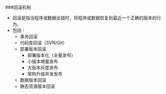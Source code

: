 ###回滚机制
* 回滚是指当程序或数据出错时，将程序或数据恢复到最近一个正确的版本的行为。
* 包括：
    * 事务回滚
    * 代码库回滚（SVN/Git）
    * 部署版本回滚
        * 部署版本化（全量发布）
        * 小版本增量发布
        * 大版本灰度发布
        * 架构升级并发发布
    * 数据版本回滚
    * 静态资源版本回滚